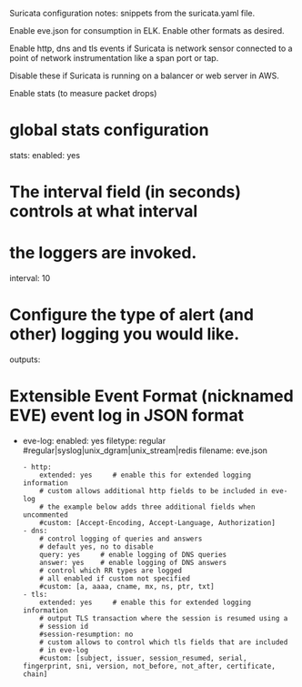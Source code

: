 
Suricata configuration notes: snippets from the suricata.yaml file.

Enable eve.json for consumption in ELK. Enable other formats as desired.

Enable http, dns and tls events if Suricata is network sensor connected
to a point of network instrumentation like a span port or tap.

Disable these if Suricata is running on a balancer or web server in AWS.

Enable stats (to measure packet drops)


# global stats configuration
stats:
  enabled: yes
  # The interval field (in seconds) controls at what interval
  # the loggers are invoked.
  interval: 10

# Configure the type of alert (and other) logging you would like.
outputs:
  
  # Extensible Event Format (nicknamed EVE) event log in JSON format
  - eve-log:
      enabled: yes
      filetype: regular #regular|syslog|unix_dgram|unix_stream|redis
      filename: eve.json

        - http:
            extended: yes     # enable this for extended logging information
            # custom allows additional http fields to be included in eve-log
            # the example below adds three additional fields when uncommented
            #custom: [Accept-Encoding, Accept-Language, Authorization]
        - dns:
            # control logging of queries and answers
            # default yes, no to disable
            query: yes     # enable logging of DNS queries
            answer: yes    # enable logging of DNS answers
            # control which RR types are logged
            # all enabled if custom not specified
            #custom: [a, aaaa, cname, mx, ns, ptr, txt]
        - tls:
            extended: yes     # enable this for extended logging information
            # output TLS transaction where the session is resumed using a
            # session id
            #session-resumption: no
            # custom allows to control which tls fields that are included
            # in eve-log
            #custom: [subject, issuer, session_resumed, serial, fingerprint, sni, version, not_before, not_after, certificate, chain]
